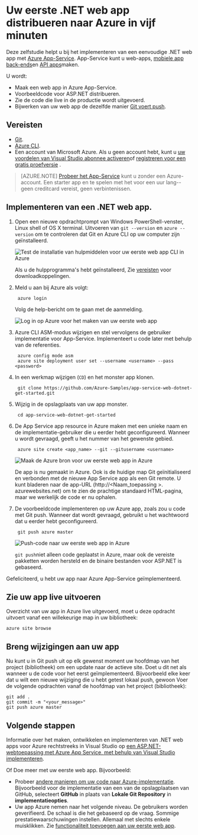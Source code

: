 <properties 
    pageTitle="Uw eerste .NET web app distribueren naar Azure in vijf minuten | Microsoft Azure" 
    description="Leer hoe makkelijk web apps in App-Service worden uitgevoerd door het implementeren van een monster app. Start doen reële ontwikkeling snel en direct de resultaten bekijken." 
    services="app-service\web"
    documentationCenter=""
    authors="cephalin"
    manager="wpickett"
    editor=""
/>

<tags
    ms.service="app-service-web"
    ms.workload="web"
    ms.tgt_pltfrm="na"
    ms.devlang="na"
    ms.topic="hero-article"
    ms.date="10/13/2016" 
    ms.author="cephalin"
/>
    
# <a name="deploy-your-first-net-web-app-to-azure-in-five-minutes"></a>Uw eerste .NET web app distribueren naar Azure in vijf minuten

Deze zelfstudie helpt u bij het implementeren van een eenvoudige .NET web app met [Azure App-Service](../app-service/app-service-value-prop-what-is.md).
App-Service kunt u web-apps, [mobiele app back-ends](/documentation/learning-paths/appservice-mobileapps/)en [API apps](../app-service-api/app-service-api-apps-why-best-platform.md)maken.

U wordt: 

- Maak een web app in Azure App-Service.
- Voorbeeldcode voor ASP.NET distribueren.
- Zie de code die live in de productie wordt uitgevoerd.
- Bijwerken van uw web app de dezelfde manier [Git voert push](https://git-scm.com/docs/git-push).

## <a name="prerequisites"></a>Vereisten

- [Git](http://www.git-scm.com/downloads).
- [Azure CLI](../xplat-cli-install.md).
- Een account van Microsoft Azure. Als u geen account hebt, kunt u [uw voordelen van Visual Studio abonnee activeren](/pricing/member-offers/msdn-benefits-details/?WT.mc_id=A261C142F)of [registreren voor een gratis proefversie](/pricing/free-trial/?WT.mc_id=A261C142F) .

>[AZURE.NOTE] [Probeer het App-Service](http://go.microsoft.com/fwlink/?LinkId=523751) kunt u zonder een Azure-account. Een starter app en te spelen met het voor een uur lang--geen creditcard vereist, geen verbintenissen.

## <a name="deploy-an-net-web-app"></a>Implementeren van een .NET web app.

1. Open een nieuwe opdrachtprompt van Windows PowerShell-venster, Linux shell of OS X terminal. Uitvoeren van `git --version` en `azure --version` om te controleren dat Git en Azure CLI op uw computer zijn geïnstalleerd.

    ![Test de installatie van hulpmiddelen voor uw eerste web app CLI in Azure](./media/app-service-web-get-started/1-test-tools.png)

    Als u de hulpprogramma's hebt geïnstalleerd, Zie [vereisten](#Prerequisites) voor downloadkoppelingen.

3. Meld u aan bij Azure als volgt:

        azure login

    Volg de help-bericht om te gaan met de aanmelding.

    ![Log in op Azure voor het maken van uw eerste web app](./media/app-service-web-get-started/3-azure-login.png)

4. Azure CLI ASM-modus wijzigen en stel vervolgens de gebruiker implementatie voor App-Service. Implementeert u code later met behulp van de referenties.

        azure config mode asm
        azure site deployment user set --username <username> --pass <password>

1. In een werkmap wijzigen (`CD`) en het monster app klonen.

        git clone https://github.com/Azure-Samples/app-service-web-dotnet-get-started.git

2. Wijzig in de opslagplaats van uw app monster. 

        cd app-service-web-dotnet-get-started

4. De App Service app resource in Azure maken met een unieke naam en de implementatie-gebruiker die u eerder hebt geconfigureerd. Wanneer u wordt gevraagd, geeft u het nummer van het gewenste gebied.

        azure site create <app_name> --git --gitusername <username>

    ![Maak de Azure bron voor uw eerste web app in Azure](./media/app-service-web-get-started-languages/dotnet-site-create.png)

    De app is nu gemaakt in Azure. Ook is de huidige map Git geïnitialiseerd en verbonden met de nieuwe App Service app als een Git remote.
    U kunt bladeren naar de app-URL (http://&lt;Naam_toepassing >. azurewebsites.net) om te zien de prachtige standaard HTML-pagina, maar we werkelijk de code er nu ophalen.

4. De voorbeeldcode implementeren op uw Azure app, zoals zou u code met Git push. Wanneer dat wordt gevraagd, gebruikt u het wachtwoord dat u eerder hebt geconfigureerd.

        git push azure master

    ![Push-code naar uw eerste web app in Azure](./media/app-service-web-get-started-languages/dotnet-git-push.png)

    `git push`niet alleen code geplaatst in Azure, maar ook de vereiste pakketten worden hersteld en de binaire bestanden voor ASP.NET is gebaseerd. 

Gefeliciteerd, u hebt uw app naar Azure App-Service geïmplementeerd.

## <a name="see-your-app-running-live"></a>Zie uw app live uitvoeren

Overzicht van uw app in Azure live uitgevoerd, moet u deze opdracht uitvoert vanaf een willekeurige map in uw bibliotheek:

    azure site browse

## <a name="make-updates-to-your-app"></a>Breng wijzigingen aan uw app

Nu kunt u in Git push uit op elk gewenst moment uw hoofdmap van het project (bibliotheek) om een update naar de actieve site. Doet u dit net als wanneer u de code voor het eerst geïmplementeerd. Bijvoorbeeld elke keer dat u wilt een nieuwe wijziging die u hebt getest lokaal push, gewoon Voer de volgende opdrachten vanaf de hoofdmap van het project (bibliotheek):

    git add .
    git commit -m "<your_message>"
    git push azure master


## <a name="next-steps"></a>Volgende stappen

Informatie over het maken, ontwikkelen en implementeren van .NET web apps voor Azure rechtstreeks in Visual Studio op [een ASP.NET-webtoepassing met Azure App Service, met behulp van Visual Studio implementeren](web-sites-dotnet-get-started.md).

Of Doe meer met uw eerste web app. Bijvoorbeeld:

- Probeer [andere manieren om uw code naar Azure-implementatie](../app-service-web/web-sites-deploy.md). Bijvoorbeeld voor de implementatie van een van de opslagplaatsen van GitHub, selecteert **GitHub** in plaats van **Lokale Git Repository** in **implementatieopties**.
- Uw app Azure nemen naar het volgende niveau. De gebruikers worden geverifieerd. De schaal is die het gebaseerd op de vraag. Sommige prestatiewaarschuwingen instellen. Allemaal met slechts enkele muisklikken. Zie [functionaliteit toevoegen aan uw eerste web app](app-service-web-get-started-2.md).

